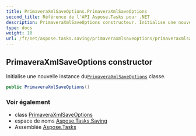 ```yaml
---
title: PrimaveraXmlSaveOptions.PrimaveraXmlSaveOptions
second_title: Référence de l'API Aspose.Tasks pour .NET
description: PrimaveraXmlSaveOptions constructeur. Initialise une nouvelle instance duPrimaveraXmlSaveOptions classe.
type: docs
weight: 10
url: /fr/net/aspose.tasks.saving/primaveraxmlsaveoptions/primaveraxmlsaveoptions/
---
```

## PrimaveraXmlSaveOptions constructor

Initialise une nouvelle instance du[`PrimaveraXmlSaveOptions`](../) classe.

```csharp
public PrimaveraXmlSaveOptions()
```

### Voir également

* class [PrimaveraXmlSaveOptions](../)
* espace de noms [Aspose.Tasks.Saving](../../primaveraxmlsaveoptions/)
* Assemblée [Aspose.Tasks](../../../)


